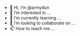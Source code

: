 - 👋 Hi, I’m @armydun
- 👀 I’m interested in ...
- 🌱 I’m currently learning ...
- 💞️ I’m looking to collaborate on ...
- 📫 How to reach me ...

<!---
armydun/armydun is a ✨ special ✨ repository because its `README.md` (this file) appears on your GitHub profile.
You can click the Preview link to take a look at your changes.
--->
